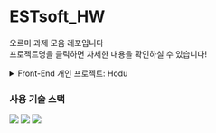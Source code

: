 # ESTsoft_HW

오르미 과제 모음 레포입니다  
프로젝트명을 클릭하면 자세한 내용을 확인하실 수 있습니다!

<details>
  <summary>Front-End 개인 프로젝트: Hodu</summary>

  <a list-style-type= 'none' href="https://blueharmel.github.io/ESTsoft_HW/%ED%94%84%EB%A1%A0%ED%8A%B8%EC%97%94%EB%93%9C/Hodu/hodu.html" target="_blank">프로젝트 페이지 보기</a>

오르미 4기의 첫 개인 프로젝트로 진행했습니다!
<h3>기능</h3>
<details>
<summary>header</summary>

- 페이지 내 이동기능  
<img width="500px" src="프론트엔드/Hodu/img/gif/moveInPageHeader.gif" alt="페이지 내 이동 예시"></img>
- 고양이 가족사진 다운로드 버튼  
<img width="500px" src="프론트엔드/Hodu/img/gif/catFamily.gif" alt="다운로드 예시"></img>
</details>

<details>
<summary>main</summary>

- 고양이 사진 무한 스크롤 컨테이너  
<img width="500px" src="프론트엔드/Hodu/img/gif/unlimitScroll.gif" alt="무한 스크롤 예시"></img>
- 카카오 API 지도  
<img width="500px" src="프론트엔드/Hodu/img/gif/kakaoMap.gif" alt="카카오 API 지도 예시"></img>
- 구독 기능 + 모달창  
<img width="500px" src="프론트엔드/Hodu/img/gif/subscribeModal.gif" alt="구독, 모달창 예시"></img>
</details>

<details>
<summary>footer</summary>

- SNS 연결 링크  
<img width="500px" src="프론트엔드/Hodu/img/gif/snsLink.gif" alt="SNS연결 예시"></img>
- 페이지 상단으로 이동  
<img width="500px" src="프론트엔드/Hodu/img/gif/moveInPageFooter.gif" alt="페이지상단 이동 예시"></img>
</details>
</details>

<h3>사용 기술 스택</h3>
<img src="http://img.shields.io/badge/html-E34F26?style=for-the-badge&logo=html5&logoColor=white">  
<img src="http://img.shields.io/badge/css-1572B6?style=for-the-badge&logo=html5&logoColor=white">  
<img src="http://img.shields.io/badge/JavaScript-F7DF1E?style=for-the-badge&logo=html5&logoColor=white">
